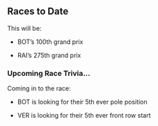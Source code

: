 ## Races to Date

This will be:

  - BOT’s 100th grand prix

  - RAI’s 275th grand prix

### Upcoming Race Trivia…

Coming in to the race:

  - BOT is looking for their 5th ever pole position

  - VER is looking for their 5th ever front row start